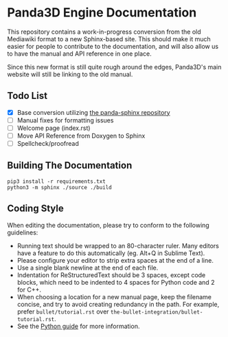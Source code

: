 # Panda3D Engine Documentation

This repository contains a work-in-progress conversion from the old Mediawiki format to a new Sphinx-based site. This should make it much easier for people to contribute to the documentation, and will also allow us to have the manual and API reference in one place.

Since this new format is still quite rough around the edges, Panda3D's main website will still be linking to the old manual.

## Todo List
- [x] Base conversion utilizing [the panda-sphinx repository](https://github.com/Moguri/panda-sphinx)
- [ ] Manual fixes for formatting issues
- [ ] Welcome page (index.rst)
- [ ] Move API Reference from Doxygen to Sphinx
- [ ] Spellcheck/proofread

## Building The Documentation
```
pip3 install -r requirements.txt
python3 -m sphinx ./source ./build
```

## Coding Style

When editing the documentation, please try to conform to the following
guidelines:

* Running text should be wrapped to an 80-character ruler. Many editors have
  a feature to do this automatically (eg. Alt+Q in Sublime Text).
* Please configure your editor to strip extra spaces at the end of a line.
* Use a single blank newline at the end of each file.
* Indentation for ReStructuredText should be 3 spaces, except code blocks,
  which need to be indented to 4 spaces for Python code and 2 for C++.
* When choosing a location for a new manual page, keep the filename concise, and
  try to avoid creating redundancy in the path. For example, prefer
  `bullet/tutorial.rst` over `the-bullet-integration/bullet-tutorial.rst`.
* See the [Python guide](https://devguide.python.org/documenting/#style-guide)
  for more information.
